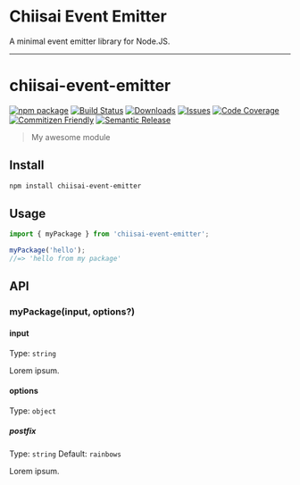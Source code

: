 # Chiisai Event Emitter

A minimal event emitter library for Node.JS.

---

# chiisai-event-emitter

[![npm package][npm-img]][npm-url]
[![Build Status][build-img]][build-url]
[![Downloads][downloads-img]][downloads-url]
[![Issues][issues-img]][issues-url]
[![Code Coverage][codecov-img]][codecov-url]
[![Commitizen Friendly][commitizen-img]][commitizen-url]
[![Semantic Release][semantic-release-img]][semantic-release-url]

> My awesome module

## Install

```bash
npm install chiisai-event-emitter
```

## Usage

```ts
import { myPackage } from 'chiisai-event-emitter';

myPackage('hello');
//=> 'hello from my package'
```

## API

### myPackage(input, options?)

#### input

Type: `string`

Lorem ipsum.

#### options

Type: `object`

##### postfix

Type: `string`
Default: `rainbows`

Lorem ipsum.

[build-img]:https://github.com/ryansonshine/chiisai-event-emitter/actions/workflows/release.yml/badge.svg
[build-url]:https://github.com/ryansonshine/chiisai-event-emitter/actions/workflows/release.yml
[downloads-img]:https://img.shields.io/npm/dt/chiisai-event-emitter
[downloads-url]:https://www.npmtrends.com/chiisai-event-emitter
[npm-img]:https://img.shields.io/npm/v/chiisai-event-emitter
[npm-url]:https://www.npmjs.com/package/chiisai-event-emitter
[issues-img]:https://img.shields.io/github/issues/ryansonshine/chiisai-event-emitter
[issues-url]:https://github.com/ryansonshine/chiisai-event-emitter/issues
[codecov-img]:https://codecov.io/gh/ryansonshine/chiisai-event-emitter/branch/main/graph/badge.svg
[codecov-url]:https://codecov.io/gh/ryansonshine/chiisai-event-emitter
[semantic-release-img]:https://img.shields.io/badge/%20%20%F0%9F%93%A6%F0%9F%9A%80-semantic--release-e10079.svg
[semantic-release-url]:https://github.com/semantic-release/semantic-release
[commitizen-img]:https://img.shields.io/badge/commitizen-friendly-brightgreen.svg
[commitizen-url]:http://commitizen.github.io/cz-cli/
